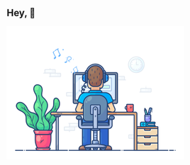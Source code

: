 ## Hey, 👋



<img align="center" alt="GQUENDE" src="images/coding.gif" width="400" />

<p style="display: flex; justify-content: center; align-items: center; height: 100vh; margin: 0;">
      <h2>I am here to code...</h2>
    </p>
